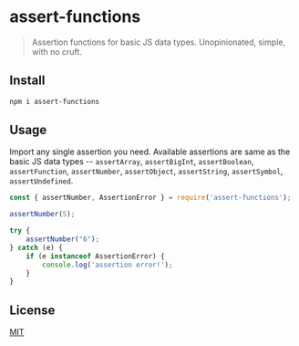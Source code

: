 # assert-functions

> Assertion functions for basic JS data types. Unopinionated, simple, with no cruft.

## Install

```bash
npm i assert-functions
```

## Usage

Import any single assertion you need. Available assertions are same as the basic JS data types -- `assertArray`, `assertBigInt`, `assertBoolean`, `assertFunction`, `assertNumber`, `assertObject`, `assertString`, `assertSymbol`, `assertUndefined`.

```js
const { assertNumber, AssertionError } = require('assert-functions');

assertNumber(5);

try {
    assertNumber("6");
} catch (e) {
    if (e instanceof AssertionError) {
        console.log('assertion error!');
    }
}
```

## License

[MIT](http://vjpr.mit-license.org)
